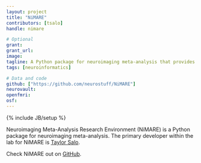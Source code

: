 ```yaml
---
layout: project
title: "NiMARE"
contributors: [tsalo]
handle: nimare

# Optional
grant:
grant_url:
image:
tagline: A Python package for neuroimaging meta-analysis that provides a shared syntax for a range for algorithms.
tags: [neuroinformatics]

# Data and code
github: ["https://github.com/neurostuff/NiMARE"]
neurovault:
openfmri:
osf:
---
```

{% include JB/setup %}

Neuroimaging Meta-Analysis Research Environment (NiMARE) is a Python package for neuroimaging meta-analysis. The primary developer within the lab for NiMARE is [Taylor Salo](/team/salo-taylor).

Check NiMARE out on [GitHub](https://github.com/neurostuff/NiMARE).
